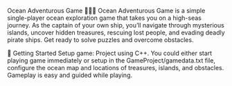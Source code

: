 Ocean Adventurous Game 🌊🏴‍☠️
Ocean Adventurous Game is a simple single-player ocean exploration game that takes you on a high-seas journey. As the captain of your own ship, you’ll navigate through mysterious islands, uncover hidden treasures, rescuing lost people, and evading deadly pirate ships. Get ready to solve puzzles and overcome obstacles.

🚩 Getting Started
Setup game: Project using C++. You could either start playing game immediately or setup in the GameProject/gamedata.txt file, configure the ocean map and locations of treasures, islands, and obstacles.
Gameplay is easy and guided while playing.